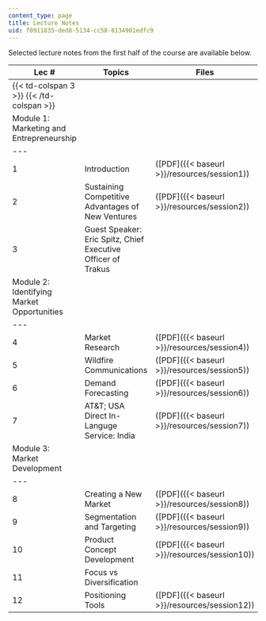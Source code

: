```yaml
---
content_type: page
title: Lecture Notes
uid: f0911835-ded8-5134-cc58-8134901edfc9
---
```


Selected lecture notes from the first half of the course are available below.

| Lec # | Topics | Files |
| --- | --- | --- |
| {{< td-colspan 3 >}} {{< /td-colspan >}} |||
| Module 1: Marketing and Entrepreneurship |
| --- |
| 1 | Introduction | ([PDF]({{< baseurl >}}/resources/session1)) |
| 2 | Sustaining Competitive Advantages of New Ventures | ([PDF]({{< baseurl >}}/resources/session2)) |
| 3 | Guest Speaker: Eric Spitz, Chief Executive Officer of Trakus | &nbsp; |
| Module 2: Identifying Market Opportunities |
| --- |
| 4 | Market Research | ([PDF]({{< baseurl >}}/resources/session4)) |
| 5 | Wildfire Communications | ([PDF]({{< baseurl >}}/resources/session5)) |
| 6 | Demand Forecasting | ([PDF]({{< baseurl >}}/resources/session6)) |
| 7 | AT&T; USA Direct In-Languge Service: India | ([PDF]({{< baseurl >}}/resources/session7)) |
| Module 3: Market Development |
| --- |
| 8 | Creating a New Market | ([PDF]({{< baseurl >}}/resources/session8)) |
| 9 | Segmentation and Targeting | ([PDF]({{< baseurl >}}/resources/session9)) |
| 10 | Product Concept Development | ([PDF]({{< baseurl >}}/resources/session10)) |
| 11 | Focus vs Diversification | &nbsp; |
| 12 | Positioning Tools | ([PDF]({{< baseurl >}}/resources/session12))